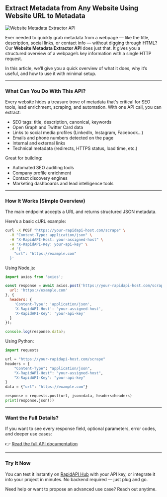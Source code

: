 ## Extract Metadata from Any Website Using Website URL to Metadata

![Website Metadata Extractor API](/images/website-metadata-extractor.webp)

Ever needed to quickly grab metadata from a webpage — like the title, description, social links, or contact info — without digging through HTML? Our **Website Metadata Extractor API** does just that. It gives you a structured overview of a webpage’s key information with a single HTTP request.

In this article, we’ll give you a quick overview of what it does, why it’s useful, and how to use it with minimal setup.

---

### What Can You Do With This API?

Every website hides a treasure trove of metadata that's critical for SEO tools, lead enrichment, scraping, and automation. With one API call, you can extract:

- SEO tags: title, description, canonical, keywords
- Open Graph and Twitter Card data
- Links to social media profiles (LinkedIn, Instagram, Facebook…)
- Emails and phone numbers detected on the page
- Internal and external links
- Technical metadata (redirects, HTTPS status, load time, etc.)

Great for building:

- Automated SEO auditing tools
- Company profile enrichment
- Contact discovery engines
- Marketing dashboards and lead intelligence tools

---

### How It Works (Simple Overview)

The main endpoint accepts a URL and returns structured JSON metadata.

Here’s a basic cURL example:

```bash
curl -X POST "https://your-rapidapi-host.com/scrape" \
  -H "Content-Type: application/json" \
  -H "X-RapidAPI-Host: your-assigned-host" \
  -H "X-RapidAPI-Key: your-api-key" \
  -d '{
    "url": "https://example.com"
  }'
```

Using Node.js:

```js
import axios from 'axios';

const response = await axios.post('https://your-rapidapi-host.com/scrape', {
  url: 'https://example.com'
}, {
  headers: {
    'Content-Type': 'application/json',
    'X-RapidAPI-Host': 'your-assigned-host',
    'X-RapidAPI-Key': 'your-api-key'
  }
});

console.log(response.data);
```

Using Python:

```python
import requests

url = "https://your-rapidapi-host.com/scrape"
headers = {
    "Content-Type": "application/json",
    "X-RapidAPI-Host": "your-assigned-host",
    "X-RapidAPI-Key": "your-api-key"
}
data = {"url": "https://example.com"}

response = requests.post(url, json=data, headers=headers)
print(response.json())
```

---

### Want the Full Details?

If you want to see every response field, optional parameters, error codes, and deeper use cases:

👉 [Read the full API documentation](https://rapidapi.com/njoylab/api/website-url-to-metadata)

---

### Try It Now

You can test it instantly on [RapidAPI Hub](https://rapidapi.com/njoylab/api/website-url-to-metadata) with your API key, or integrate it into your project in minutes. No backend required — just plug and go.

Need help or want to propose an advanced use case? Reach out anytime.

